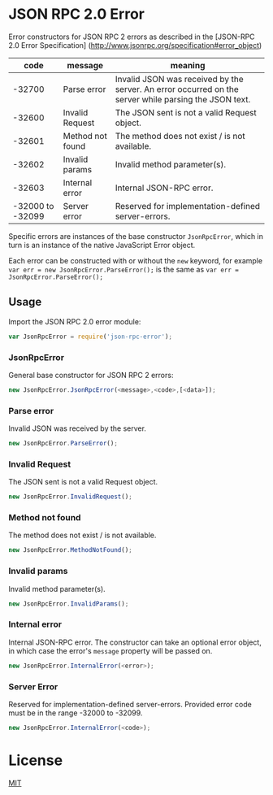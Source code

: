 # JSON RPC 2.0 Error

Error constructors for JSON RPC 2 errors as described in the
[JSON-RPC 2.0 Error Specification]
(http://www.jsonrpc.org/specification#error_object)

| code             | message          | meaning                                                                                               |
|------------------|------------------|-------------------------------------------------------------------------------------------------------|
| -32700           | Parse error      | Invalid JSON was received by the server. An error occurred on the server while parsing the JSON text. |
| -32600           | Invalid Request  | The JSON sent is not a valid Request object.                                                          |
| -32601           | Method not found | The method does not exist / is not available.                                                         |
| -32602           | Invalid params   | Invalid method parameter(s).                                                                          |
| -32603           | Internal error   | Internal JSON-RPC error.                                                                              |
| -32000 to -32099 | Server error     | Reserved for implementation-defined server-errors.                                                    |

Specific errors are instances of the base constructor `JsonRpcError`, which in
turn is an instance of the native JavaScript Error object.

Each error can be constructed with or without the `new` keyword, for example
`var err = new JsonRpcError.ParseError();` is the same as `var err = JsonRpcError.ParseError();`

## Usage

Import the JSON RPC 2.0 error module:

```js
var JsonRpcError = require('json-rpc-error');
```

### JsonRpcError
General base constructor for JSON RPC 2 errors:

```js
new JsonRpcError.JsonRpcError(<message>,<code>,[<data>]);
```

### Parse error
Invalid JSON was received by the server.

```js
new JsonRpcError.ParseError();
```

### Invalid Request
The JSON sent is not a valid Request object.

```js
new JsonRpcError.InvalidRequest();
```

### Method not found
The method does not exist / is not available.

```js
new JsonRpcError.MethodNotFound();
```

### Invalid params
Invalid method parameter(s).

```js
new JsonRpcError.InvalidParams();
```

### Internal error
Internal JSON-RPC error. The constructor can take an optional error object, in
which case the error's `message` property will be passed on.

```js
new JsonRpcError.InternalError(<error>);
```

### Server Error
Reserved for implementation-defined server-errors. Provided error code must be
in the range -32000 to -32099.

```js
new JsonRpcError.InternalError(<code>);
```

# License

[MIT](LICENSE)


